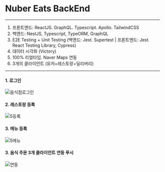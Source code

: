 # Nuber Eats BackEnd

---

1. 프론트엔드: ReactJS. GraphQL. Typescript. Apollo. TailwindCSS
2. 백엔드: NestJS, Typescript, TypeORM, GraphQL
3. E2E Testing + Unit Testing (백엔드: Jest. Supertest | 프론트엔드: Jest. React Testing Library, Cypress)
4. 데이터 시각화 (Victory)
5. 100% 리얼타임. Naver Maps 연동
6. 3개의 클라이언트 (유저+레스토랑+딜리버리)

---

#### 1. 로그인

![음식점로그인](https://user-images.githubusercontent.com/59505318/160275111-c81b5c1d-c4bd-42f9-9975-c2c301a0d5d6.gif)

#### 2. 레스토랑 등록

![5등록](https://user-images.githubusercontent.com/59505318/160275643-434e555a-71f1-4f70-9cb1-950fc2c793e3.gif)

#### 3. 메뉴 등록

![5메뉴](https://user-images.githubusercontent.com/59505318/160275671-a06adc6c-bda4-4b1f-9c19-ab22d7a45868.gif)

#### 3. 음식 주문 3개 클라이언트 연동 푸시

![연동](https://user-images.githubusercontent.com/59505318/160275313-dd288a18-c986-44fc-8354-c176be3b91d2.gif)
